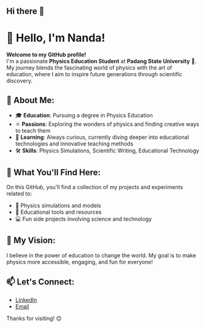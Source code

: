 ## Hi there 👋

# 👋 Hello, I'm Nanda!

**Welcome to my GitHub profile!**  
I'm a passionate **Physics Education Student** at **Padang State University** 🌟. My journey blends the fascinating world of physics with the art of education, where I aim to inspire future generations through scientific discovery.

## 🚀 About Me:
- 🎓 **Education**: Pursuing a degree in Physics Education
- ⚛️ **Passions**: Exploring the wonders of physics and finding creative ways to teach them
- 🌱 **Learning**: Always curious, currently diving deeper into educational technologies and innovative teaching methods
- 🛠 **Skills**: Physics Simulations, Scientific Writing, Educational Technology

## 🔭 What You'll Find Here:
On this GitHub, you'll find a collection of my projects and experiments related to:
- 🧪 Physics simulations and models
- 📘 Educational tools and resources
- 💻 Fun side projects involving science and technology

## 🌟 My Vision:
I believe in the power of education to change the world. My goal is to make physics more accessible, engaging, and fun for everyone!

## 📫 Let's Connect:
- [LinkedIn](#)  
- [Email](#)

Thanks for visiting! 😊
